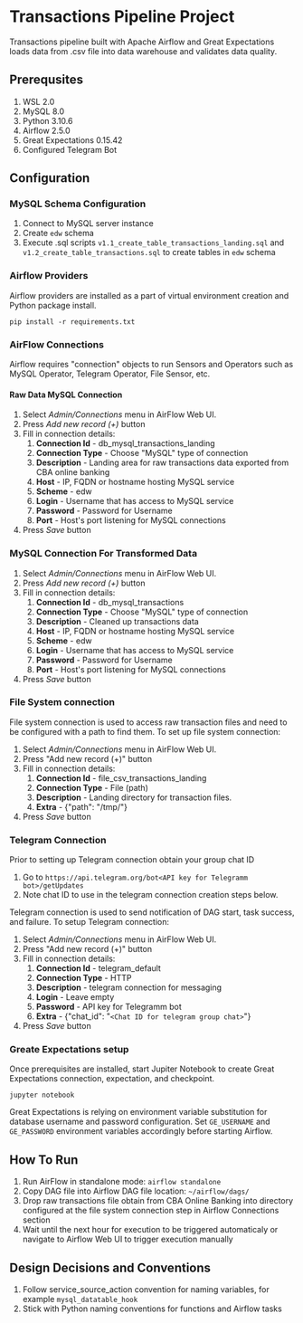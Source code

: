 # Transactions Pipeline Project

Transactions pipeline built with Apache Airflow and Great Expectations loads data from .csv file into data warehouse and validates data quality.

## Prerequsites

1. WSL 2.0
1. MySQL 8.0
1. Python 3.10.6
1. Airflow 2.5.0
1. Great Expectations 0.15.42
1. Configured Telegram Bot

## Configuration

### MySQL Schema Configuration

1. Connect to MySQL server instance 
2. Create `edw` schema
3. Execute .sql scripts `v1.1_create_table_transactions_landing.sql` and `v1.2_create_table_transactions.sql` to create tables in `edw` schema

### Airflow Providers

Airflow providers are installed as a part of virtual environment creation and Python package install.

```
pip install -r requirements.txt
```

### AirFlow Connections

Airflow requires "connection" objects to run Sensors and Operators such as MySQL Operator, Telegram Operator, File Sensor, etc.  

#### Raw Data MySQL Connection

1. Select *Admin/Connections* menu in AirFlow Web UI.
2. Press *Add new record (+)* button 
3. Fill in connection details:
   1. **Connection Id** - db_mysql_transactions_landing
   2. **Connection Type** - Choose "MySQL" type of connection
   3. **Description** - Landing area for raw transactions data exported from CBA online banking
   4. **Host** - IP, FQDN or hostname hosting MySQL service 
   5. **Scheme** - edw
   6. **Login** - Username that has access to MySQL service 
   7. **Password** - Password for Username
   8. **Port** - Host's port listening for MySQL connections
4. Press *Save* button

### MySQL Connection For Transformed Data

1. Select *Admin/Connections* menu in AirFlow Web UI.
2. Press *Add new record (+)* button 
3. Fill in connection details:
   1. **Connection Id** - db_mysql_transactions
   2. **Connection Type** - Choose "MySQL" type of connection
   3. **Description** - Cleaned up transactions data
   4. **Host** - IP, FQDN or hostname hosting MySQL service 
   5. **Scheme** - edw
   6. **Login** - Username that has access to MySQL service 
   7. **Password** - Password for Username
   8. **Port** - Host's port listening for MySQL connections
4. Press *Save* button

### File System connection

File system connection is used to access raw transaction files and need to be configured with a path to find them. To set up file system connection:

1. Select *Admin/Connections* menu in AirFlow Web UI.
2. Press "Add new record (+)" button
3. Fill in connection details:  
    1. **Connection Id** - file_csv_transactions_landing
    2. **Connection Type** - File (path)
    3. **Description** - Landing directory for transaction files.
    4. **Extra** - {"path": "/tmp/"}  
4. Press *Save* button


### Telegram Connection

Prior to setting up Telegram connection obtain your group chat ID

1. Go to `https://api.telegram.org/bot<API key for Telegramm bot>/getUpdates`
2. Note chat ID to use in the telegram connection creation steps below.

Telegram connection is used to send notification of DAG start, task success, and failure. To setup Telegram connection:
1. Select *Admin/Connections* menu in AirFlow Web UI.
2. Press "Add new record (+)" button
3. Fill in connection details:  
    1. **Connection Id** - telegram_default
    2. **Connection Type** - HTTP
    3. **Description** - telegram connection for messaging
    4. **Login** - Leave empty
    5. **Password** - API key for Telegramm bot
    6. **Extra** - {"chat_id": "`<Chat ID for telegram group chat>`"}
4. Press *Save* button

### Greate Expectations setup

Once prerequisites are installed, start Jupiter Notebook to create Great Expectations connection, expectation, and checkpoint.

```
jupyter notebook
```

Great Expectations is relying on environment variable substitution for database username and password configuration. Set `GE_USERNAME` and `GE_PASSWORD` environment variables accordingly before starting Airflow.

## How To Run

1. Run AirFlow in standalone mode: `airflow standalone`
2. Copy DAG file into Airflow DAG file location: `~/airflow/dags/`  
3. Drop raw transactions file obtain from CBA Online Banking into directory configured at the file system connection step in Airflow Connections section
4. Wait until the next hour for execution to be triggered automaticaly or navigate to Airflow Web UI to trigger execution manually  

## Design Decisions and Conventions

1. Follow service_source_action convention for naming variables, for example `mysql_datatable_hook`
2. Stick with Python naming conventions for functions and Airflow tasks
